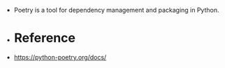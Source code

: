 - Poetry is a tool for dependency management and packaging in Python.
- # Reference
- https://python-poetry.org/docs/